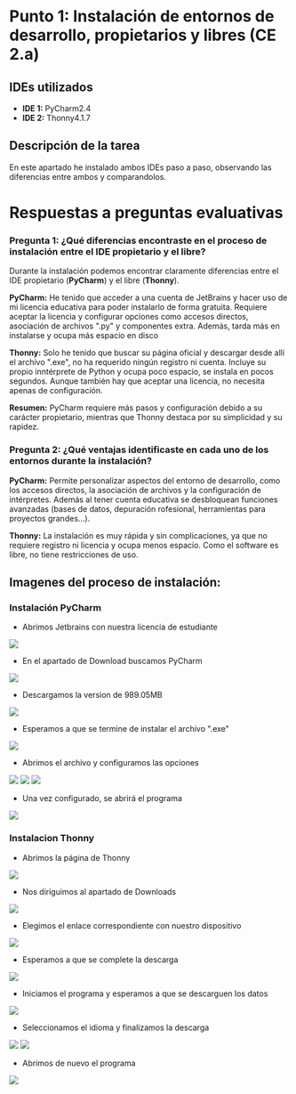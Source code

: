 # Punto 1: Instalación de entornos de desarrollo, propietarios y libres (CE 2.a)
## IDEs utilizados
- **IDE 1:** PyCharm2.4
- **IDE 2:** Thonny4.1.7

## Descripción de la tarea
En este apartado he instalado ambos IDEs paso a paso, observando las diferencias entre ambos y comparandolos.

# Respuestas a preguntas evaluativas
### Pregunta 1: ¿Qué diferencias encontraste en el proceso de instalación entre el IDE propietario y el libre?
Durante la instalación podemos encontrar claramente diferencias entre el IDE propietario (**PyCharm**) y el libre (**Thonny**).

**PyCharm:**
He tenido que acceder a una cuenta de JetBrains y hacer uso de mi licencia educativa para poder instalarlo de forma gratuita. Requiere aceptar la licencia y configurar opciones como accesos directos, asociación de archivos ".py" y componentes extra. Además, tarda más en instalarse y ocupa más espacio en disco

**Thonny:**
Solo he tenido que buscar su página oficial y descargar desde allí el archivo ".exe", no ha requerido ningún registro ni cuenta. Incluye su propio inntérprete de Python y ocupa poco espacio, se instala en pocos segundos. Aunque también hay que aceptar una licencia, no necesita apenas de configuración.

**Resumen:** PyCharm requiere más pasos y configuración debido a su carácter propietario, mientras que Thonny destaca por su simplicidad y su rapidez.

### Pregunta 2: ¿Qué ventajas identificaste en cada uno de los entornos durante la instalación?
**PyCharm:**
Permite personalizar aspectos del entorno de desarrollo, como los accesos directos, la asociación de archivos y la configuración de intérpretes. Además al tener cuenta educativa se desbloquean funciones avanzadas (bases de datos, depuración rofesional, herramientas para proyectos grandes...).

**Thonny:**
La instalación es muy rápida y sin complicaciones, ya que no requiere registro ni licencia y ocupa menos espacio. Como el software es libre, no tiene restricciones de uso.

## Imagenes del proceso de instalación:
### Instalación PyCharm
- Abrimos Jetbrains con nuestra licencia de estudiante

![](capturas/instalacion/instalacion_pycharm/1.png)

- En el apartado de Download buscamos PyCharm

![](capturas/instalacion/instalacion_pycharm/2.png)

- Descargamos la version de 989.05MB

![](capturas/instalacion/instalacion_pycharm/3.png)

- Esperamos a que se termine de instalar el archivo ".exe"

![](capturas/instalacion/instalacion_pycharm/4.png)

- Abrimos el archivo y configuramos las opciones

![](capturas/instalacion/instalacion_pycharm/5.png)
![](capturas/instalacion/instalacion_pycharm/6.png)
![](capturas/instalacion/instalacion_pycharm/7.png)

- Una vez configurado, se abrirá el programa

![](capturas/instalacion/instalacion_pycharm/8.png)

### Instalacion Thonny
- Abrimos la página de Thonny

![](capturas/instalacion/instalacion_thonny/1.png)

- Nos diriguimos al apartado de Downloads

![](capturas/instalacion/instalacion_thonny/2.png)

- Elegimos el enlace correspondiente con nuestro dispositivo

![](capturas/instalacion/instalacion_thonny/3.png)

- Esperamos a que se complete la descarga

![](capturas/instalacion/instalacion_thonny/4.png)

- Iniciamos el programa y esperamos a que se descarguen los datos

![](capturas/instalacion/instalacion_thonny/5.png)

- Seleccionamos el idioma y finalizamos la descarga

![](capturas/instalacion/instalacion_thonny/7.png)
![](capturas/instalacion/instalacion_thonny/8.png)

- Abrimos de nuevo el programa

![](capturas/instalacion/instalacion_thonny/9.png)